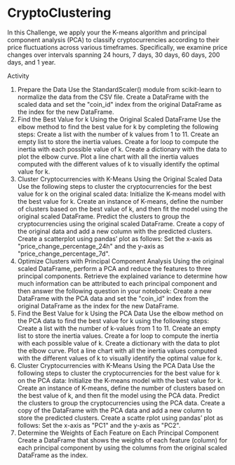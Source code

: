 # CryptoClustering
In this Challenge, we apply your the K-means algorithm and principal component analysis (PCA) to classify cryptocurrencies according to their price fluctuations across various timeframes. Specifically, we examine price changes over intervals spanning 24 hours, 7 days, 30 days, 60 days, 200 days, and 1 year.

Activity
1. Prepare the Data
Use the StandardScaler() module from scikit-learn to normalize the data from the CSV file.
Create a DataFrame with the scaled data and set the "coin_id" index from the original DataFrame as the index for the new DataFrame.
2. Find the Best Value for k Using the Original Scaled DataFrame
Use the elbow method to find the best value for k by completing the following steps:
Create a list with the number of k values from 1 to 11.
Create an empty list to store the inertia values.
Create a for loop to compute the inertia with each possible value of k.
Create a dictionary with the data to plot the elbow curve.
Plot a line chart with all the inertia values computed with the different values of k to visually identify the optimal value for k.
3. Cluster Cryptocurrencies with K-Means Using the Original Scaled Data
Use the following steps to cluster the cryptocurrencies for the best value for k on the original scaled data:
Initialize the K-means model with the best value for k.
Create an instance of K-means, define the number of clusters based on the best value of k, and then fit the model using the original scaled DataFrame.
Predict the clusters to group the cryptocurrencies using the original scaled DataFrame.
Create a copy of the original data and add a new column with the predicted clusters.
Create a scatterplot using pandas’ plot as follows:
Set the x-axis as "price_change_percentage_24h" and the y-axis as "price_change_percentage_7d".
4. Optimize Clusters with Principal Component Analysis
Using the original scaled DataFrame, perform a PCA and reduce the features to three principal components.
Retrieve the explained variance to determine how much information can be attributed to each principal component and then answer the following question in your notebook:
Create a new DataFrame with the PCA data and set the "coin_id" index from the original DataFrame as the index for the new DataFrame.
5. Find the Best Value for k Using the PCA Data
Use the elbow method on the PCA data to find the best value for k using the following steps:
Create a list with the number of k-values from 1 to 11.
Create an empty list to store the inertia values.
Create a for loop to compute the inertia with each possible value of k.
Create a dictionary with the data to plot the elbow curve.
Plot a line chart with all the inertia values computed with the different values of k to visually identify the optimal value for k.
6. Cluster Cryptocurrencies with K-Means Using the PCA Data
Use the following steps to cluster the cryptocurrencies for the best value for k on the PCA data:
Initialize the K-means model with the best value for k.
Create an instance of K-means, define the number of clusters based on the best value of k, and then fit the model using the PCA data.
Predict the clusters to group the cryptocurrencies using the PCA data.
Create a copy of the DataFrame with the PCA data and add a new column to store the predicted clusters.
Create a scatte rplot using pandas’ plot as follows:
Set the x-axis as "PC1" and the y-axis as "PC2".
7. Determine the Weights of Each Feature on Each Principal Component
Create a DataFrame that shows the weights of each feature (column) for each principal component by using the columns from the original scaled DataFrame as the index.
